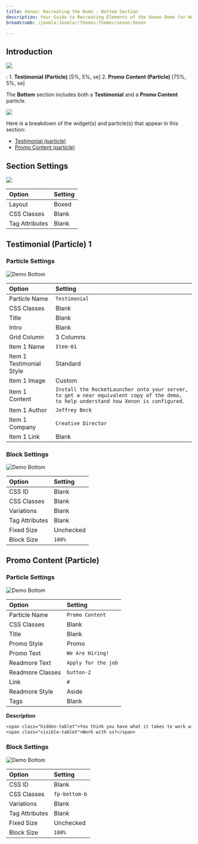 ```yaml
---
title: Xenon: Recreating the Demo - Bottom Section
description: Your Guide to Recreating Elements of the Xenon Demo for WordPress
breadcrumb: /joomla:Joomla/!themes:Themes/xenon:Xenon

---
```


## Introduction

![](assets/demo_10.jpeg)

:	1. **Testimonial (Particle)** [5%, 5%, se]
	2. **Promo Content (Particle)** [75%, 5%, se]

The **Bottom** section includes both a **Testimonial** and a **Promo Content** particle.

![](assets/home_bottom.jpeg)

Here is a breakdown of the widget(s) and particle(s) that appear in this section:

* [Testimonial (particle)](#testimonial-(particle))
* [Promo Content (particle)](#promo-content-(particle))

## Section Settings

![](assets/demo_bottom_settings.jpeg)

| Option           | Setting     |
| :--------------- | :---------- |
| Layout           | Boxed       |
| CSS Classes      | Blank       |
| Tag Attributes   | Blank       |

## Testimonial (Particle) 1

### Particle Settings

![Demo Bottom](demo_bottom_1.jpeg)

| Option                   | Setting                                                                                                                               |
| :-----                   | :-----                                                                                                                                |
| Particle Name            | `Testimonial`                                                                                                                         |
| CSS Classes              | Blank                                                                                                                                 |
| Title                    | Blank                                                                                                                                 |
| Intro                    | Blank                                                                                                                                 |
| Grid Column              | 3 Columns                                                                                                                             |
| Item 1 Name              | `Item-01`                                                                                                                             |
| Item 1 Testimonial Style | Standard                                                                                                                              |
| Item 1 Image             | Custom                                                                                                                                |
| Item 1 Content           | `Install the RocketLauncher onto your server, to get a near equivalent copy of the demo, to help understand how Xenon is configured.` |
| Item 1 Author            | `Jeffrey Beck`                                                                                                                        |
| Item 1 Company           | `Creative Director`                                                                                                                   |
| Item 1 Link              | Blank                                                                                                                                 |

### Block Settings

![Demo Bottom](demo_bottom_2.jpeg)

| Option         | Setting   |
| :-----         | :-----    |
| CSS ID         | Blank     |
| CSS Classes    | Blank     |
| Variations     | Blank     |
| Tag Attributes | Blank     |
| Fixed Size     | Unchecked |
| Block Size     | `100%`    |

## Promo Content (Particle)

### Particle Settings

![Demo Bottom](demo_bottom_3.jpeg)

| Option           | Setting             |
| :-----           | :-----              |
| Particle Name    | `Promo Content`     |
| CSS Classes      | Blank               |
| Title            | Blank               |
| Promo Style      | Promo               |
| Promo Text       | `We Are Hiring!`    |
| Readmore Text    | `Apply for the job` |
| Readmore Classes | `button-2`          |
| Link             | `#`                 |
| Readmore Style   | Aside               |
| Tags             | Blank               |

**Description**

~~~ .txt
<span class="hidden-tablet">You think you have what it takes to work with us?</span>
<span class="visible-tablet">Work with us?</span>
~~~

### Block Settings

![Demo Bottom](demo_bottom_4.jpeg)

| Option         | Setting       |
| :-----         | :-----        |
| CSS ID         | Blank         |
| CSS Classes    | `fp-bottom-b` |
| Variations     | Blank         |
| Tag Attributes | Blank         |
| Fixed Size     | Unchecked     |
| Block Size     | `100%`        |



